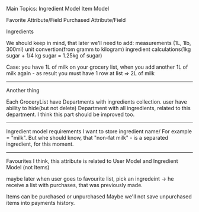 Main Topics:
Ingredient Model
Item Model

Favorite  Attribute/Field
Purchased Attribute/Field


Ingredients

We should keep in mind, that later we'll need to add:
measurements (1L, 1lb, 300ml)
unit convertion(from gramm to kilogram)
ingredient calculations(1kg sugar + 1/4 kg sugar = 1.25kg of sugar)

Case: you have 1L of milk on your grocery list, when you add another 1L of milk again - as result you must have 1 row at list => 2L of milk

----

Another thing

Each GroceryList have Departments with ingredients collection.
user have ability to hide(but not delete) Department with all ingredients, related to this department.
I think this part should be improved too.

-------------

Ingredient model requirements
I want to store ingredient name/
For example = "milk". But whe should know, that "non-fat milk" - is a separated ingredient, for this moment.

---

Favourites
I think, this attribute is related to User Model and Ingredient Model (not Items)

maybe later when user goes to favourite list, pick an ingredeint -> he receive a list with purchases, that was previously made.


Items can be
purchased or unpurchased
Maybe we'll not save unpurchased items into payments history.


